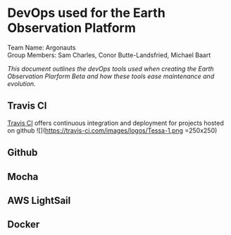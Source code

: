 # DevOps used for the Earth Observation Platform
Team Name: Argonauts   
Group Members: Sam Charles, Conor Butte-Landsfried, Michael Baart  
  
*This document outlines the devOps tools used when creating the Earth Observation Plarform Beta and how these tools ease maintenance and evolution.*

## Travis CI
[Travis CI] offers continuous integration and deployment for projects hosted on github ![](https://travis-ci.com/images/logos/Tessa-1.png =250x250)

## Github

## Mocha

## AWS LightSail

## Docker





[Travis CI]: https://travis-ci.org/
